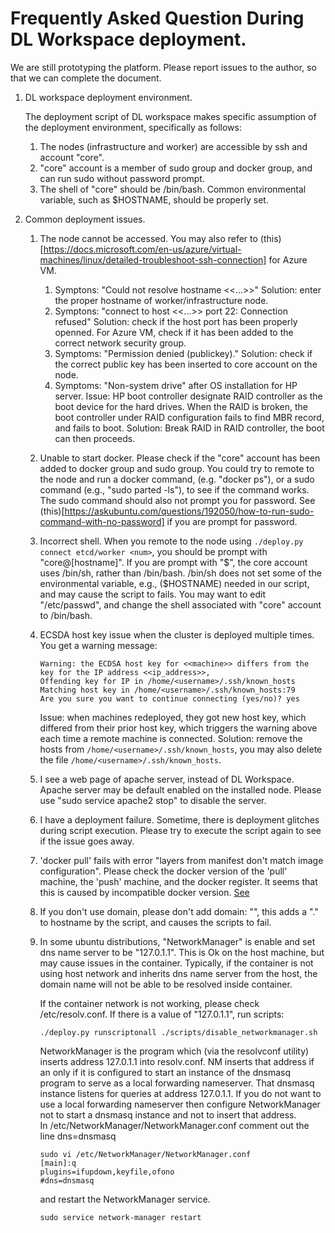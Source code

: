# Frequently Asked Question During DL Workspace deployment. 

We are still prototyping the platform. Please report issues to the author, so that we can complete the document. 

1. DL workspace deployment environment.

   The deployment script of DL workspace makes specific assumption of the deployment environment, specifically as follows:

   1. The nodes (infrastructure and worker) are accessible by ssh and account "core". 
   2. "core" account is a member of sudo group and docker group, and can run sudo without password prompt. 
   3. The shell of "core" should be /bin/bash. Common environmental variable, such as $HOSTNAME, should be properly set. 

2. Common deployment issues. 
   
   1. The node cannot be accessed. You may also refer to (this)
      [https://docs.microsoft.com/en-us/azure/virtual-machines/linux/detailed-troubleshoot-ssh-connection] for Azure VM. 
      1. Symptons: "Could not resolve hostname <<...>>"
         Solution: enter the proper hostname of worker/infrastructure node. 
      2. Symptons: "connect to host <<...>> port 22: Connection refused"
         Solution: check if the host port has been properly openned. For Azure VM, check if it has been added to the correct network security group. 
      3. Symptoms: "Permission denied (publickey)."
         Solution: check if the correct public key has been inserted to core account on the node. 
      4. Symptoms: "Non-system drive" after OS installation for HP server. 
         Issue: HP boot controller designate RAID controller as the boot device for the hard drives. When the RAID is broken, the boot controller under RAID configuration fails to find MBR record, and fails to boot. 
         Solution: Break RAID in RAID controller, the boot can then proceeds. 
    2. Unable to start docker. 
       Please check if the "core" account has been added to docker group and sudo group. 
       You could try to remote to the node and run a docker command, (e.g. "docker ps"), or a sudo command (e.g., "sudo parted -ls"), to see if the command works. The sudo command should also not prompt you for password. See (this)[https://askubuntu.com/questions/192050/how-to-run-sudo-command-with-no-password] if you are prompt for password. 
    3. Incorrect shell. 
       When you remote to the node using `./deploy.py connect etcd/worker <num>`, you should be prompt with "core@[hostname]". If you are prompt with "$", the core account uses /bin/sh, rather than /bin/bash. /bin/sh does not set some of the environmental variable, e.g., ($HOSTNAME) needed in our script, and may cause the script to fails. You may want to edit "/etc/passwd", and change the shell associated with "core" account to /bin/bash. 
    4. ECSDA host key issue when the cluster is deployed multiple times.
       You get a warning message: 
       ```
       Warning: the ECDSA host key for <<machine>> differs from the key for the IP address <<ip_address>>, 
       Offending key for IP in /home/<username>/.ssh/known_hosts
       Matching host key in /home/<username>/.ssh/known_hosts:79
       Are you sure you want to continue connecting (yes/no)? yes
       ```
       Issue: when machines redeployed, they got new host key, which differed from their prior host key, which triggers the warning above each time a remote machine is connected. 
       Solution: remove the hosts from `/home/<username>/.ssh/known_hosts`, you may also delete the file `/home/<username>/.ssh/known_hosts`.
    5. I see a web page of apache server, instead of DL Workspace. 
       Apache server may be default enabled on the installed node. Please use "sudo service apache2 stop" to disable the server. 
    6. I have a deployment failure. 
       Sometime, there is deployment glitches during script execution. Please try to execute the script again to see if the issue goes away. 

    7. 'docker pull' fails with error "layers from manifest don't match image configuration". 
        Please check the docker version of the 'pull' machine, the 'push' machine, and the docker register. It seems that this is caused by incompatible docker version. [See](https://github.com/docker/distribution/issues/1439)
   
    8. If you don't use domain, please don't add domain: "", this adds a "." to hostname by the script, and causes the scripts to fail.  

    9. In some ubuntu distributions, "NetworkManager" is enable and set dns name server to be "127.0.1.1". This is Ok on the host machine, but may cause issues in the container. Typically, if the container is not using host network and inherits dns name server from the host, the domain name will not be able to be resolved inside container. 

        If the container network is not working, please check /etc/resolv.conf. If there is a value of "127.0.1.1", run scripts:

        ```
        ./deploy.py runscriptonall ./scripts/disable_networkmanager.sh
        ```
   
        NetworkManager is the program which (via the resolvconf utility) inserts address 127.0.1.1 into resolv.conf. NM inserts that address if an only if it is configured to start an instance of the dnsmasq program to serve as a local forwarding nameserver. That dnsmasq instance listens for queries at address 127.0.1.1.
        If you do not want to use a local forwarding nameserver then configure NetworkManager not to start a dnsmasq instance and not to insert that address. In /etc/NetworkManager/NetworkManager.conf comment out the line dns=dnsmasq
        ```
        sudo vi /etc/NetworkManager/NetworkManager.conf
        [main]:q
        plugins=ifupdown,keyfile,ofono
        #dns=dnsmasq
        ```
        and restart the NetworkManager service.
        ```
        sudo service network-manager restart
        ```


